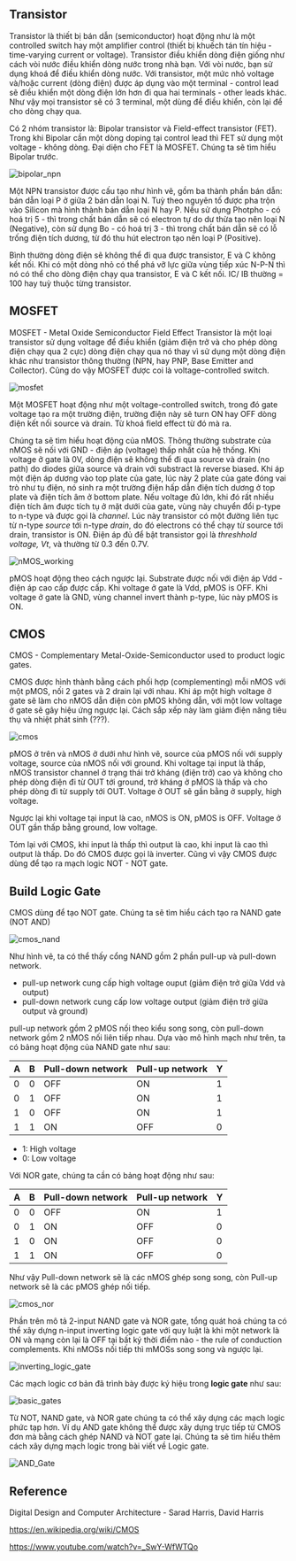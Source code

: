 ## Transistor

Transistor là thiết bị bán dẫn (semiconductor) hoạt động như là một controlled switch hay một amplifier control (thiết bị khuếch tán tín hiệu - time-varying current or voltage). Transistor điều khiển dòng điện giống như cách vòi nước điều khiển dòng nước trong nhà bạn. Với vòi nước, bạn sử dụng khoá để điều khiển dòng nước. Với transistor, một mức nhỏ voltage và/hoặc current (dòng điện) được áp dụng vào một terminal - control lead sẽ điều khiển một dòng điện lớn hơn đi qua hai terminals - other leads khác. Như vậy mọi transistor sẽ có 3 terminal, một dùng để điều khiển, còn lại để cho dòng chạy qua.

Có 2 nhóm transistor là: Bipolar transistor và Field-effect transistor (FET). Trong khi Bipolar cần một dòng doping tại control lead thì FET sử dụng một voltage - không dòng. Đại diện cho FET là MOSFET. Chúng ta sẽ tìm hiểu Bipolar trước.

![bipolar_npn](img/bipolar_npn.png)

Một NPN transistor được cấu tạo như hình vẽ, gồm ba thành phần bán dẫn: bán dẫn loại P ở giữa 2 bán dẫn loại N. Tuỳ theo nguyên tố được pha trộn vào Silicon mà hình thành bán dẫn loại N hay P. Nếu sử dụng Photpho - có hoá trị 5 - thì trong chất bán dẫn sẽ có electron tự do dư thừa tạo nên loại N (Negative), còn sử dụng Bo - có hoá trị 3 - thì trong chất bán dẫn sẽ có lỗ trống điện tích dương, từ đó thu hút electron tạo nên loại P (Positive).

Bình thường dòng điện sẽ không thể đi qua được transistor, E và C không kết nối. Khi có một dòng nhỏ có thể phá vỡ lực giữa vùng tiếp xúc N-P-N thì nó có thể cho dòng điện chạy qua transistor, E và C kết nối. IC/ IB thường = 100 hay tuỳ thuộc từng transistor.

## MOSFET

MOSFET - Metal Oxide Semiconductor Field Effect Transistor là một loại transistor sử dụng voltage để điều khiển (giảm điện trở và cho phép dòng điện chạy qua 2 cực) dòng điện chạy qua nó thay vì sử dụng một dòng điện khác như transistor thông thường (NPN, hay PNP, Base Emitter and Collector). Cũng do vậy MOSFET được coi là voltage-controlled switch.

![mosfet](img/MOSFET.png)

Một MOSFET hoạt động như một voltage-controlled switch, trong đó gate voltage tạo ra một trường điện, trường điện này sẽ turn ON hay OFF dòng điện kết nối source và drain. Từ khoá field effect từ đó mà ra.

Chúng ta sẽ tìm hiểu hoạt động của nMOS. Thông thường substrate của nMOS sẽ nối với GND - điện áp (voltage) thấp nhất của hệ thống. Khi voltage ở gate là 0V, dòng điện sẽ không thể đi qua source và drain (no path) do diodes giữa source và drain với substract là reverse biased. Khi áp một điện áp dương vào top plate của gate, lúc này 2 plate của gate đóng vai trò như tụ điện, nó sinh ra một trường điện hấp dẫn điện tích dương ở top plate và điện tích âm ở bottom plate. Nếu voltage đủ lớn, khi đó rất nhiều điện tích âm được tích tụ ở mặt dưới của gate, vùng này chuyển đổi p-type to n-type và được gọi là *channel*. Lúc này transistor có một đường liên tục từ n-type *source* tới n-type *drain*, do đó electrons có thể chạy từ source tới drain, transistor is ON. Điện áp đủ để bật transistor gọi là *threshhold voltage, Vt*, và thường từ 0.3 đến 0.7V.

![nMOS_working](img/nMOS_work.png)

pMOS hoạt động theo cách ngược lại. Substrate được nối với điện áp Vdd - điện áp cao cấp được cấp. Khi voltage ở gate là Vdd, pMOS is OFF. Khi voltage ở gate là GND, vùng channel invert thành p-type, lúc này pMOS is ON.

## CMOS

CMOS - Complementary Metal-Oxide-Semiconductor used to product logic gates.

CMOS được hình thành bằng cách phối hợp (complementing) mỗi nMOS với một pMOS, nối 2 gates và 2 drain lại với nhau. Khi áp một high voltage ở gate sẽ làm cho nMOS dẫn điện còn pMOS không dẫn, với một low voltage ở gate sẽ gây hiệu ứng ngược lại. Cách sắp xếp này làm giảm điện năng tiêu thụ và nhiệt phát sinh (???).

![cmos](img/cmos.png)

pMOS ở trên và nMOS ở dưới như hình vẽ, source của pMOS nối với supply voltage, source của nMOS nối với ground. Khi voltage tại input là thấp, nMOS transistor channel ở trạng thái trở kháng (điện trở) cao và không cho phép dòng điện đi từ OUT tới ground, trở kháng ở pMOS là thấp và cho phép dòng đi từ supply tới OUT. Voltage ở OUT sẽ gần bằng ở supply, high voltage.

Ngược lại khi voltage tại input là cao, nMOS is ON, pMOS is OFF. Voltage ở OUT gần thấp bằng ground, low voltage.

Tóm lại với CMOS, khi input là thấp thì output là cao, khi input là cao thì output là thấp. Do đó CMOS được gọi là inverter. Cũng vì vậy CMOS được dùng để tạo ra mạch logic NOT - NOT gate.

## Build Logic Gate

CMOS dùng để tạo NOT gate. Chúng ta sẽ tìm hiểu cách tạo ra NAND gate (NOT AND)

![cmos_nand](img/cmos_nand.png)

Như hình vẽ, ta có thể thấy cổng NAND gồm 2 phần pull-up và pull-down network.

* pull-up network cung cấp high voltage ouput (giảm điện trở giữa Vdd và output)
* pull-down network cung cấp low voltage output (giảm điện trở giữa output và ground)

pull-up network gồm 2 pMOS nối theo kiểu song song, còn pull-down network gồm 2 nMOS nối liên tiếp nhau. Dựa vào mô hình mạch như trên, ta có bảng hoạt động của NAND gate như sau:

| A  | B  | Pull-down network | Pull-up network | Y  |
|----|:---|:------------------|:----------------|:---|
| 0  | 0  | OFF               | ON              | 1  |
| 0  | 1  | OFF               | ON              | 1  |
| 1  | 0  | OFF               | ON              | 1  |
| 1  | 1  | ON                | OFF             | 0  |

* 1: High voltage
* 0: Low voltage

Với NOR gate, chúng ta cần có bảng hoạt động như sau:

| A  | B  | Pull-down network | Pull-up network | Y  |
|----|:---|:------------------|:----------------|:---|
| 0  | 0  | OFF               | ON              | 1  |
| 0  | 1  | ON                | OFF             | 0  |
| 1  | 0  | ON                | OFF             | 0  |
| 1  | 1  | ON                | OFF             | 0  |

Như vậy Pull-down network sẽ là các nMOS ghép song song, còn Pull-up network sẽ là các pMOS ghép nối tiếp.

![cmos_nor](img/cmos_nor.png)

Phần trên mô tả 2-input NAND gate và NOR gate, tổng quát hoá chúng ta có thể xây dựng n-input inverting logic gate với quy luật là khi một network là ON và mạng còn lại là OFF tại bất ký thời điểm nào - the rule of conduction complements. Khi nMOSs nối tiếp thì mMOSs song song và ngược lại.

![inverting_logic_gate](img/inverting_logic_gate.png)

Các mạch logic cơ bản đã trình bày được ký hiệu trong **logic gate** như sau:

![basic_gates](img/basic_gates.png)

Từ NOT, NAND gate, và NOR gate chúng ta có thể xây dựng các mạch logic phức tạp hơn. Ví dụ AND gate không thể được xây dựng trực tiếp từ CMOS đơn mà bằng cách ghép NAND và NOT gate lại. Chúng ta sẽ tìm hiểu thêm cách xây dựng mạch logic trong bài viết về Logic gate.

![AND_Gate](img/AND_Gate.png)

## Reference

Digital Design and Computer Architecture - Sarad Harris, David Harris

https://en.wikipedia.org/wiki/CMOS

https://www.youtube.com/watch?v=_SwY-WfWTQo
